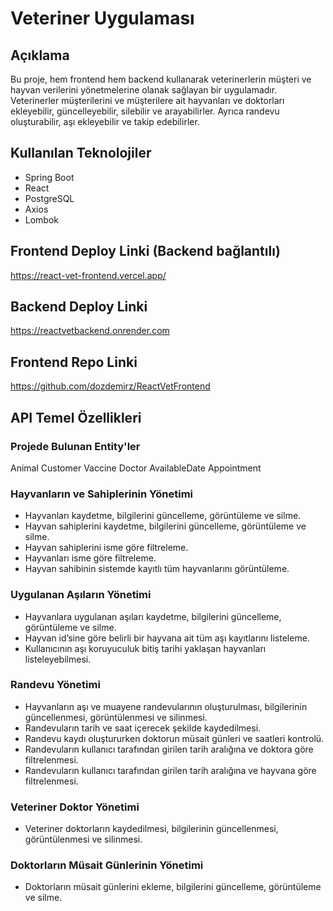 # Veteriner Uygulaması

## Açıklama

Bu proje, hem frontend hem backend kullanarak veterinerlerin müşteri ve hayvan verilerini yönetmelerine olanak sağlayan bir uygulamadır. Veterinerler müşterilerini ve müşterilere ait hayvanları ve doktorları ekleyebilir, güncelleyebilir, silebilir ve arayabilirler. Ayrıca randevu oluşturabilir, aşı ekleyebilir ve takip edebilirler.

## Kullanılan Teknolojiler

- Spring Boot
- React
- PostgreSQL
- Axios
- Lombok

## Frontend Deploy Linki (Backend bağlantılı)

https://react-vet-frontend.vercel.app/

## Backend Deploy Linki

https://reactvetbackend.onrender.com

## Frontend Repo Linki

https://github.com/dozdemirz/ReactVetFrontend


## API Temel Özellikleri

### Projede Bulunan Entity'ler
Animal
Customer
Vaccine
Doctor
AvailableDate
Appointment

### Hayvanların ve Sahiplerinin Yönetimi

- Hayvanları kaydetme, bilgilerini güncelleme, görüntüleme ve silme.
- Hayvan sahiplerini kaydetme, bilgilerini güncelleme, görüntüleme ve silme.
- Hayvan sahiplerini isme göre filtreleme.
- Hayvanları isme göre filtreleme.
- Hayvan sahibinin sistemde kayıtlı tüm hayvanlarını görüntüleme.
### Uygulanan Aşıların Yönetimi

- Hayvanlara uygulanan aşıları kaydetme, bilgilerini güncelleme, görüntüleme ve silme.
- Hayvan id’sine göre belirli bir hayvana ait tüm aşı kayıtlarını listeleme.
- Kullanıcının aşı koruyuculuk bitiş tarihi yaklaşan hayvanları listeleyebilmesi.
### Randevu Yönetimi

- Hayvanların aşı ve muayene randevularının oluşturulması, bilgilerinin güncellenmesi, görüntülenmesi ve silinmesi.
- Randevuların tarih ve saat içerecek şekilde kaydedilmesi.
- Randevu kaydı oluştururken doktorun müsait günleri ve saatleri kontrolü.
- Randevuların kullanıcı tarafından girilen tarih aralığına ve doktora göre filtrelenmesi.
- Randevuların kullanıcı tarafından girilen tarih aralığına ve hayvana göre filtrelenmesi.
### Veteriner Doktor Yönetimi

- Veteriner doktorların kaydedilmesi, bilgilerinin güncellenmesi, görüntülenmesi ve silinmesi.
### Doktorların Müsait Günlerinin Yönetimi
- Doktorların müsait günlerini ekleme, bilgilerini güncelleme, görüntüleme ve silme.